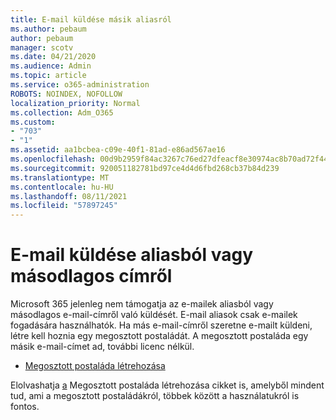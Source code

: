 ```yaml
---
title: E-mail küldése másik aliasról
ms.author: pebaum
author: pebaum
manager: scotv
ms.date: 04/21/2020
ms.audience: Admin
ms.topic: article
ms.service: o365-administration
ROBOTS: NOINDEX, NOFOLLOW
localization_priority: Normal
ms.collection: Adm_O365
ms.custom:
- "703"
- "1"
ms.assetid: aa1bcbea-c09e-40f1-81ad-e86ad567ae16
ms.openlocfilehash: 00d9b2959f84ac3267c76ed27dfeacf8e30974ac8b70ad72f444a9e87c6ea5be
ms.sourcegitcommit: 920051182781bd97ce4d4d6fbd268cb37b84d239
ms.translationtype: MT
ms.contentlocale: hu-HU
ms.lasthandoff: 08/11/2021
ms.locfileid: "57897245"
---
```

# <a name="send-email-from-an-alias-or-secondary-address"></a>E-mail küldése aliasból vagy másodlagos címről

Microsoft 365 jelenleg nem támogatja az e-mailek aliasból vagy másodlagos e-mail-címről való küldését. E-mail aliasok csak e-mailek fogadására használhatók. Ha más e-mail-címről szeretne e-mailt küldeni, létre kell hoznia egy megosztott postaládát. A megosztott postaláda egy másik e-mail-címet ad, további licenc nélkül.
  
- [Megosztott postaláda létrehozása](https://portal.office.com/AdminPortal/Home#/AssistedGuide/addemailoptions)

Elolvashatja [a](https://docs.microsoft.com/microsoft-365/admin/email/create-a-shared-mailbox) Megosztott postaláda létrehozása cikket is, amelyből mindent tud, ami a megosztott postaládákról, többek között a használatukról is fontos.